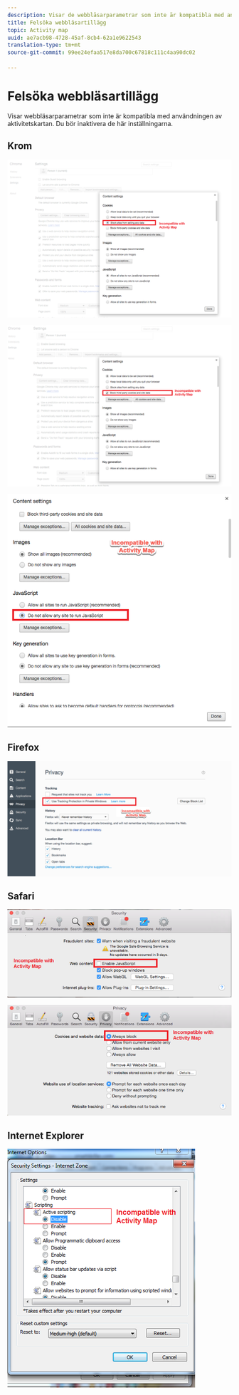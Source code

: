 ```yaml
---
description: Visar de webbläsarparametrar som inte är kompatibla med användningen av aktivitetskartan. Du bör inaktivera de här inställningarna.
title: Felsöka webbläsartillägg
topic: Activity map
uuid: ae7acb98-4728-45af-8cb4-62a1e9622543
translation-type: tm+mt
source-git-commit: 99ee24efaa517e8da700c67818c111c4aa90dc02

---
```



# Felsöka webbläsartillägg

Visar webbläsarparametrar som inte är kompatibla med användningen av aktivitetskartan. Du bör inaktivera de här inställningarna.

## Krom

![](assets/Chrome1.png)

![](assets/Chrome2.png)

![](assets/Chrome3.png)

## Firefox

![](assets/Firefox.png)

## Safari

![](assets/Safari1.png)

![](assets/Safari2.png)

## Internet Explorer

![](assets/IE1.png)
